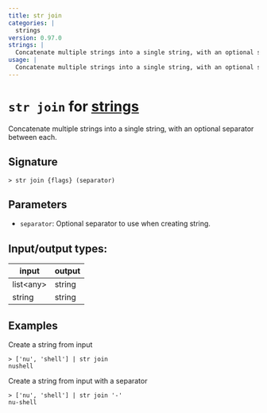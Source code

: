 ```yaml
---
title: str join
categories: |
  strings
version: 0.97.0
strings: |
  Concatenate multiple strings into a single string, with an optional separator between each.
usage: |
  Concatenate multiple strings into a single string, with an optional separator between each.
---
```

<!-- This file is automatically generated. Please edit the command in https://github.com/nushell/nushell instead. -->

# `str join` for [strings](/commands/categories/strings.md)

<div class='command-title'>Concatenate multiple strings into a single string, with an optional separator between each.</div>

## Signature

```> str join {flags} (separator)```

## Parameters

 -  `separator`: Optional separator to use when creating string.


## Input/output types:

| input     | output |
| --------- | ------ |
| list\<any\> | string |
| string    | string |
## Examples

Create a string from input
```nu
> ['nu', 'shell'] | str join
nushell
```

Create a string from input with a separator
```nu
> ['nu', 'shell'] | str join '-'
nu-shell
```
